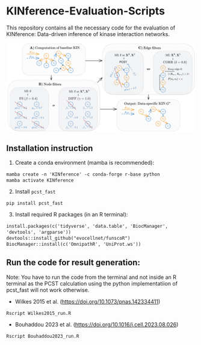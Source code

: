 # KINference-Evaluation-Scripts

This repository contains all the necessary code for the evaluation of KINference: Data-driven inference of kinase interaction networks.

<img src="README_files/imgs/workflow.png" style="display: block" />

## Installation instruction

1) Create a conda environment (mamba is recommended):
```
mamba create -n 'KINference' -c conda-forge r-base python
mamba activate KINference
```
2) Install `pcst_fast`
```
pip install pcst_fast
```
3) Install required R packages (in an R terminal):
```
install.packages(c('tidyverse', 'data.table', 'BiocManager', 'devtools', 'argparse'))
devtools::install_github("evocellnet/funscoR")
BiocManager::install(c('OmnipathR', 'UniProt.ws'))
```

## Run the code for result generation:
Note: You have to run the code from the terminal and not inside an R terminal as the PCST calculation using the python implementatiion of pcst_fast will not work otherwise.
- Wilkes 2015 et al. (https://doi.org/10.1073/pnas.142334411)
```
Rscript Wilkes2015_run.R
```
- Bouhaddou 2023 et al. (https://doi.org/10.1016/j.cell.2023.08.026)
```
Rscript Bouhaddou2023_run.R
```